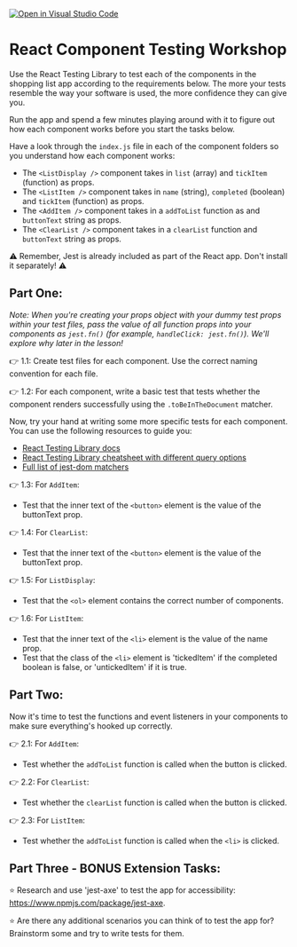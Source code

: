 [![Open in Visual Studio Code](https://classroom.github.com/assets/open-in-vscode-f059dc9a6f8d3a56e377f745f24479a46679e63a5d9fe6f495e02850cd0d8118.svg)](https://classroom.github.com/online_ide?assignment_repo_id=6693852&assignment_repo_type=AssignmentRepo)
# React Component Testing Workshop

Use the React Testing Library to test each of the components in the shopping list app according to the requirements below. The more your tests resemble the way your software is used, the more confidence they can give you.

Run the app and spend a few minutes playing around with it to figure out how each component works before you start the tasks below.

Have a look through the `index.js` file in each of the component folders so you understand how each component works:

- The `<ListDisplay />` component takes in `list` (array) and `tickItem` (function) as props.
- The `<ListItem />` component takes in `name` (string), `completed` (boolean) and `tickItem` (function) as props.
- The `<AddItem />` component takes in a `addToList` function as and `buttonText` string as props.
- The `<ClearList />` component takes in a `clearList` function and `buttonText` string as props.

⚠️ Remember, Jest is already included as part of the React app. Don't install it separately! ⚠️

## Part One:

_Note: When you're creating your props object with your dummy test props within your test files, pass the value of all function props into your components as `jest.fn()` (for example, `handleClick: jest.fn()`). We'll explore why later in the lesson!_

👉 1.1: Create test files for each component. Use the correct naming convention for each file.

👉 1.2: For each component, write a basic test that tests whether the component renders successfully using the `.toBeInTheDocument` matcher.

Now, try your hand at writing some more specific tests for each component. You can use the following resources to guide you:

- [React Testing Library docs](https://testing-library.com/docs/react-testing-library/intro/)
- [React Testing Library cheatsheet with different query options](https://testing-library.com/docs/react-testing-library/cheatsheet)
- [Full list of jest-dom matchers](https://github.com/testing-library/jest-dom)

👉 1.3: For `AddItem`:

- Test that the inner text of the `<button>` element is the value of the buttonText prop.

👉 1.4: For `ClearList`:

- Test that the inner text of the `<button>` element is the value of the buttonText prop.

👉 1.5: For `ListDisplay`:

- Test that the `<ol>` element contains the correct number of components.

👉 1.6: For `ListItem`:

- Test that the inner text of the `<li>` element is the value of the name prop.
- Test that the class of the `<li>` element is 'tickedItem' if the completed boolean is false, or 'untickedItem' if it is true.

## Part Two:

Now it's time to test the functions and event listeners in your components to make sure everything's hooked up correctly.

👉 2.1: For `AddItem`:

- Test whether the `addToList` function is called when the button is clicked.

👉 2.2: For `ClearList`:

- Test whether the `clearList` function is called when the button is clicked.

👉 2.3: For `ListItem`:

- Test whether the `addToList` function is called when the `<li>` is clicked.

## Part Three - BONUS Extension Tasks:

⭐ Research and use 'jest-axe' to test the app for accessibility: https://www.npmjs.com/package/jest-axe.

⭐ Are there any additional scenarios you can think of to test the app for? Brainstorm some and try to write tests for them.

